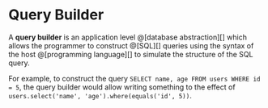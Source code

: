 # Query Builder

A __query builder__ is an application level @[database abstraction][] which allows
the programmer to construct @[SQL][] queries using the syntax of the host
@[programming language][] to simulate the structure of the SQL query.

For example, to construct the query `SELECT name, age FROM users WHERE id = 5`,
the query builder would allow writing something to the effect of
`users.select('name', 'age').where(equals('id', 5))`.
